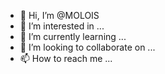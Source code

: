 - 👋 Hi, I’m @MOLOIS
- 👀 I’m interested in ...
- 🌱 I’m currently learning ...
- 💞️ I’m looking to collaborate on ...
- 📫 How to reach me ...

<!---
MOLOIS/MOLOIS is a ✨ special ✨ repository because its `README.md` (this file) appears on your GitHub profile.
You can click the Preview link to take a look at your changes.
--->
